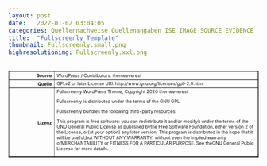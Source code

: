 ```yaml
---
layout: post
date:   2022-01-02 03:04:05
categories: Quellennachweise Quellenangaben ISE IMAGE SOURCE EVIDENCE
title:  "Fullscreenly Template"
thumbnail: Fullscreenly.small.png
highresolutionimg: Fullscreenly.xxl.png
---
```


<div class="entry-content">

<table style="font-size: xx-small" border="1" cellpadding="2">
<tbody>
<tr>
<th style="text-align: right" width="81"><strong>Source</strong></th>
<td>WordPress / Contributors: themeeverest</td>
</tr>
<tr>
<th style="text-align: right" width="81"><strong>Quelle</strong></th>
<td>GPLv2 or later License URI: http://www.gnu.org/licenses/gpl-2.0.html 
</td>
</tr>
<tr>
<th style="text-align: right" width="81"><strong>Lizenz</strong></th>
<td>Fullscreenly WordPress Theme, Copyright 2020 themeeverest

Fullscreenly is distributed under the terms of the GNU GPL 

Fullscreenly bundles the following third-party resources: 

This program is free software: you can redistribute it and/or modifyit under the terms of the GNU General Public License as published bythe Free Software Foundation, either version 2 of the License, or(at your option) any later version. This program is distributed in the hope that it will be useful,but WITHOUT ANY WARRANTY; without even the implied warranty ofMERCHANTABILITY or FITNESS FOR A PARTICULAR PURPOSE. See theGNU General Public License for more details.
</td>
</tr>
</tbody>
</table>
<p>&nbsp;</p>

</div><!-- .entry-content -->
